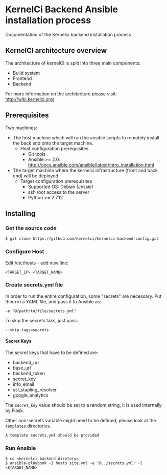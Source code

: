 # KernelCi Backend Ansible installation process

Documentation of the Kernelci backend installation process

## KernelCI architecture overview

The architecture of kernelCI is split into three main components:
* Build system
* Frontend
* Backend

For more information on the architecture please visit:  http://wiki.kernelci.org/

## Prerequisites

Two machines:
* The host machine which will run the ansible scripts to remotely install the back end onto the target machine.
	* Host configuration prerequisites
		* Git tools
		* Ansible >= 2.0: http://docs.ansible.com/ansible/latest/intro_installation.html
* The target machine where the kernelci infrastructure (front and back end) will be deployed
	* Target configuration prerequisites  
		* Supported OS: Debian (Jessie)
		* ssh root access to the server
		* Python >= 2.7.12

## Installing

### Get the source code
```
$ git clone https://github.com/kernelci/kernelci-backend-config.git
```

### Configure Host
Edit /etc/hosts - add new line:
```
<TARGET_IP> <TARGET_NAME>
```

### Create secrets.yml file
In order to run the entire configuration, some "secrets" are necessary.
Put them in a YAML file, and pass it to Ansible as:

    -e "@/path/to/file/secrets.yml"

To skip the secrets taks, just pass:

    --skip-tags=secrets

#### Secret Keys


The secret keys that have to be defined are:

* backend_url
* base_url
* backend_token
* secret_key
* info_email
* ssl_stapling_resolver
* google_analytics


The `secret_key` value should be set to a random string, it is used internally
by Flask.

Other non-secrets variable might need to be defined, please look at the `templates` directories.


```
A template secrets.yml should be provided
```

### Run Ansible
```
$ cd <kernelci-backend-diretory>
$ ansible-playbook -i hosts site.yml -e "@../secrets.yml" -l <$TARGET_NAME> 
```